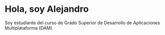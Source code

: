 # Hola, soy Alejandro 

Soy estudiante del curso de Grado Superior de Desarrollo de Aplicaciones Multiplataforma (DAM).

#
